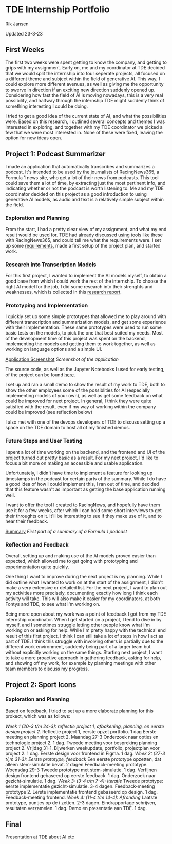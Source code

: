 # TDE Internship Portfolio
Rik Jansen

Updated 23-3-23

## First Weeks

The first two weeks were spent getting to know the company, and getting to grips with my assignment. Early on, me and my coordinator at TDE decided that we would split the internship into four seperate projects, all focused on a different theme and subject within the field of generative AI. This way, I could explore more different avenues, as well as giving me the opportunity to swerve in direction if an exciting new direction suddenly opened up. Considering how fast the field of AI is moving nowadays, this is a very real possibility, and halfway through the internship TDE might suddenly think of something interesting I could be doing.

I tried to get a good idea of the current state of AI, and what the possibilities were. Based on this research, I outlined several concepts and themes I was interested in exploring, and together with my TDE coordinator we picked a few that we were most interested in. None of these were fixed, leaving the option for new ideas open.

## Project 1: Podcast Summarizer

I made an application that automatically transcribes and summarizes a podcast. It's intended to be used by the journalists of RacingNews365, a Formula 1 news site, who get a lot of their news from podcasts. This tool could save them a lot of time, by extracting just the most pertinent info, and indicating whether or not the podcast is worth listening to. Me and my TDE coordinator decided on this project as a good introduction to using generative AI models, as audio and text is a relatively simple subject within the field.

### Exploration and Planning

From the start, I had a pretty clear view of my assignment, and what my end result would be used for. TDE had already discussed using tools like these with RacingNews365, and could tell me what the requirements were. I set up some [requirements](/Project_1/Requirements.md), made a first setup of the project plan, and started work.

### Research into Transcription Models

For this first project, I wanted to implement the AI models myself, to obtain a good base from which I could work the rest of the internship. To choose the right AI model for the job, I did some research into their strenghts and weaknesses, which is collected in this [research report](/Project_1/AI_Model_Research.md).

### Prototyping and Implementation

I quickly set up some simple prototypes that allowed me to play around with different transcription and summarization models, and get some experience with their implementation. These same prototypes were used to run some basic tests on the models, to pick the one that best suited my needs. Most of the development time of this project was spent on the backend, implementing the models and getting them to work together, as well as working on language options and a simple UI.

[Application Screenshot](Project_1/Images/Screenshot1.png)
_Screenshot of the application_

The source code, as well as the Jupyter Notebooks I used for early testing, of the project can be found [here](https://github.com/RikJansenTU/PodcastSummarizer).

I set up and ran a small demo to show the result of my work to TDE, both to show the other employees some of the possiblities for AI (especially implementing models of your own), as well as get some feedback on what could be improved for next project. In general, I think they were quite satisfied with the result, even if my way of working within the company could be improved (see reflection below)

I also met with one of the devops developers of TDE to discuss setting up a space on the TDE domain to host all of my finished demos.

### Future Steps and User Testing

I spent a lot of time working on the backend, and the frontend and UI of the project turned out pretty basic as a result. For my next project, I'd like to focus a bit more on making an accessible and usable application.

Unfortunately, I didn't have time to implement a feature for looking up timestamps in the podcast for certain parts of the summary. While I do have a good idea of how I could implement this, I ran out of time, and decided that this feature wasn't as important as getting the base application running well.

I want to offer the tool I created to RacingNews, and hopefully have them use it for a few weeks, after which I can hold some short interviews to get their throughts on it. It'll be interesting to see if they make use of it, and to hear their feedback.

[Summary](Project_1/Images/Screenshot2.png)
_First part of a summary of a Formula 1 podcast_

### Reflection and Feedback

Overall, setting up and making use of the AI models proved easier than expected, which allowed me to get going with prototyping and experimentation quite quickly. 

One thing I want to improve during the next project is my planning. While I did outline what I wanted to work on at the start of the assignment, I didn't make a very extensive or detailed list. For the next project, I want to plan out my activities more precisely, documenting exactly how long I think each activity will take. This will also make it easier for my coordinators, at both Fontys and TDE, to see what I'm working on.

Being more open about my work was a point of feedback I got from my TDE internship coordinator. When I get started on a project, I tend to dive in by myself, and I sometimes struggle letting other people know what I'm working on or asking for help. While I'm pretty happy with the technical end result of this first project, I think I can still take a lot of steps in how I act as part of TDE.
I think this struggle with involving others is partially due to the different work environment, suddenly being part of a larger team but without explicitly working on the same things. Starting next project, I want to take a more proactive approach in gathering feedback, asking for help, and showing off my work, for example by planning meetings with other team members to discuss my progress.

## Project 2: Sport Icons

### Exploration and Planning

Based on feedback, I tried to set up a more elaborate planning for this prokect, which was as follows:

*Week 1 (20-3 t/m 24-3): reflectie project 1, afbakening, planning, en eerste design project 2.*
Reflectie project 1, eerste opzet portfolio. 1 dag
Eerste meeting en planning project 2. Maandag 27-3
Onderzoek naar opties en technologie project 2. 1 dag.
Tweede meeting voor bespreking planning project 2. Vrijdag 31-1.
Bijwerken weekupdate, portfolio, projectplan voor project 2. 1 dag.
Eerste design voor frontend in Figma. 1 dag.
*Week 2: (27-3 t/,m 31-3): Eerste prototype, feedback*
Een eerste prototype opzetten, dat alleen stem-simulatie bevat. 2 dagen
Feedback-meeting prototype. Woensdag 29-3
Tweede prototype met stem-simulatie. 1 dag.
Verfijnen design frontend gebaseerd op eerste feedback. 1 dag.
Onderzoek naar gezicht-simulatie. 1 dag.
*Week 3: (3-4 t/m 7-4): Iteratie*
Tweede prototype: eerste implementatie gezicht-simulatie. 3-4 dagen.
Feedback-meeting prototype 2.
Eerste implementatie frontend gebaseerd op design. 1 dag.
Feedback-meeting frontend.
*Week 4: (11-4 t/m 14-4): Afronding*
Laatste prototype, puntjes op de i zetten. 2-3 dagen.
Eindrapportage schrijven, resultaten verzamelen. 1 dag.
Demo en presentatie aan TDE. 1 dag.
  
## Final

Presentation at TDE about AI etc
